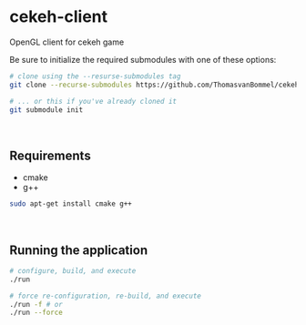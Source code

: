 # cekeh-client
OpenGL client for cekeh game

Be sure to initialize the required submodules with one of these options:
```bash
# clone using the --resurse-submodules tag
git clone --recurse-submodules https://github.com/ThomasvanBommel/cekeh-client.git

# ... or this if you've already cloned it
git submodule init
```

<br />

## Requirements
 - cmake
 - g++
```bash
sudo apt-get install cmake g++
```

<!-- cmake make g++ libx11-dev libxi-dev libgl1-mesa-dev libglu1-mesa-dev libxrandr-dev libxext-dev libxcursor-dev libxinerama-dev libxi-dev -->

<br />

## Running the application
```bash
# configure, build, and execute
./run

# force re-configuration, re-build, and execute
./run -f # or
./run --force
```

<br />
